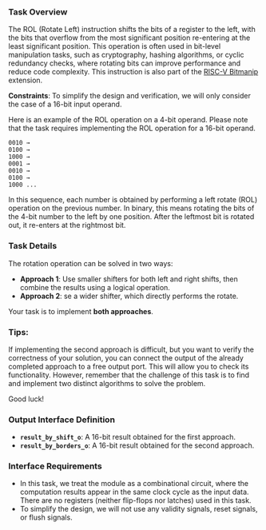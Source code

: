 ### **Task Overview**

The ROL (Rotate Left) instruction shifts the bits of a register to the left, with the bits that overflow from the most significant position re-entering at the least significant position. This operation is often used in bit-level manipulation tasks, such as cryptography, hashing algorithms, or cyclic redundancy checks, where rotating bits can improve performance and reduce code complexity. This instruction is also part of the [RISC-V Bitmanip](https://five-embeddev.com/riscv-bitmanip/1.0.0/bitmanip.html#insns-rol) extension.

**Constraints**: To simplify the design and verification, we will only consider the case of a 16-bit input operand.

Here is an example of the ROL operation on a 4-bit operand. Please note that the task requires implementing the ROL operation for a 16-bit operand.

```
0010 →
0100 →
1000 →
0001 →
0010 →
0100 →
1000 ...
```

In this sequence, each number is obtained by performing a left rotate (ROL) operation on the previous number. In binary, this means rotating the bits of the 4-bit number to the left by one position. After the leftmost bit is rotated out, it re-enters at the rightmost bit.

### **Task Details**

The rotation operation can be solved in two ways:

- **Approach 1**: Use smaller shifters for both left and right shifts, then combine the results using a logical operation.
- **Approach 2**: se a wider shifter, which directly performs the rotate.

Your task is to implement **both approaches**.

### **Tips:**

If implementing the second approach is difficult, but you want to verify the correctness of your solution, you can connect the output of the already completed approach to a free output port. This will allow you to check its functionality. However, remember that the challenge of this task is to find and implement two distinct algorithms to solve the problem.

Good luck!

### **Output Interface Definition**

- **`result_by_shift_o`**: A 16-bit result obtained for the first approach.
- **`result_by_borders_o`**: A 16-bit result obtained for the second approach.

### **Interface Requirements**

- In this task, we treat the module as a combinational circuit, where the computation results appear in the same clock cycle as the input data. There are no registers (neither flip-flops nor latches) used in this task.
- To simplify the design, we will not use any validity signals, reset signals, or flush signals.
